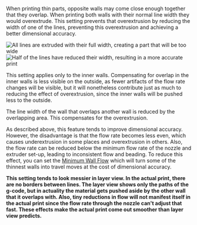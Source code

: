 When printing thin parts, opposite walls may come close enough together that they overlap. When printing both walls with their normal line width they would overextrude. This setting prevents that overextrusion by reducing the width of one of the lines, preventing this overextrusion and achieving a better dimensional accuracy.

![All lines are extruded with their full width, creating a part that will be too wide](travel_compensate_overlapping_walls_x_enabled_disabled.png)
![Half of the lines have reduced their width, resulting in a more accurate print](travel_compensate_overlapping_walls_x_enabled_enabled.png)

This setting applies only to the inner walls. Compensating for overlap in the inner walls is less visible on the outside, as fewer artifacts of the flow rate changes will be visible, but it will nonetheless contribute just as much to reducing the effect of overextrusion, since the inner walls will be pushed less to the outside.

The line width of the wall that overlaps another wall is reduced by the overlapping area. This compensates for the overextrusion.

As described above, this feature tends to improve dimensional accuracy. However, the disadvantage is that the flow rate becomes less even, which causes underextrusion in some places and overextrusion in others. Also, the flow rate can be reduced below the minimum flow rate of the nozzle and extruder set-up, leading to inconsistent flow and beading. To reduce this effect, you can set the [Minimum Wall Flow](wall_min_flow) which will turn some of the thinnest walls into travel moves at the cost of dimensional accuracy.

**This setting tends to look messier in layer view. In the actual print, there are no borders between lines. The layer view shows only the paths of the g-code, but in actuality the material gets pushed aside by the other wall that it overlaps with. Also, tiny reductions in flow will not manifest itself in the actual print since the flow rate through the nozzle can't adjust that fast. These effects make the actual print come out smoother than layer view predicts.**